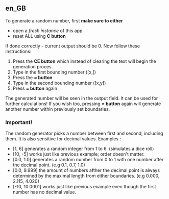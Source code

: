 ## en_GB
To generate a random number, first **make sure to either**
- open a *fresh instance* of this app
- reset ALL using **C button**

If done correctly - current output should be 0.
Now follow these instructions:
1. Press the **CE button** which instead of clearing the text will begin the generation proces.
2. Type in the first bounding number ([x,])
3. Press the **= button**
4. Type in the second bounding number ([x,y])
5. Press **= button** again

The generated number will be seen in the output field. It can be used for further calculations!
If you wish too, pressing **= button** again will generate another number within previously set boundaries.

### Important!
The random generator picks a number between first and second, including them.
It is also sensitive for decimal values.
Examples :
- [1, 6] generates a random integer from 1 to 6. (simulates a dice roll)
- [10, -5] works just like previous example; order doesn't matter.
- [0.0, 1.0] generates a random number from 0 to 1 with one number after the decimal point. (e.g 0.1, 0.7, 1.0)
- [0.0, 9.999] the amount of numbers afther the decimal point is always determined by the maximal length from either boundaries. (e.g 0.000, 2.115, 4.020)
- [-10, 10.0001] works just like previous example even though the first number has no decimal value.
